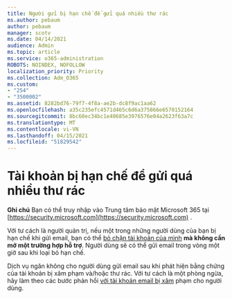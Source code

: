 ```yaml
---
title: Người gửi bị hạn chế để gửi quá nhiều thư rác
ms.author: pebaum
author: pebaum
manager: scotv
ms.date: 04/14/2021
audience: Admin
ms.topic: article
ms.service: o365-administration
ROBOTS: NOINDEX, NOFOLLOW
localization_priority: Priority
ms.collection: Adm_O365
ms.custom:
- "254"
- "3500002"
ms.assetid: 8282bd76-79f7-4f8a-ae2b-dc8f9ac1aa62
ms.openlocfilehash: a35c235efc4571d465c6d6a375866e6570152164
ms.sourcegitcommit: 8bc60ec34bc1e40685e3976576e04a2623f63a7c
ms.translationtype: MT
ms.contentlocale: vi-VN
ms.lasthandoff: 04/15/2021
ms.locfileid: "51829542"
---
```

# <a name="account-is-restricted-for-sending-too-much-spam"></a>Tài khoản bị hạn chế để gửi quá nhiều thư rác

**Ghi chú** Bạn có thể truy nhập vào Trung tâm bảo mật Microsoft 365 tại [https://security.microsoft.com](https://security.microsoft.com) .

Với tư cách là người quản trị, nếu một trong những người dùng của bạn bị hạn chế khi gửi email, bạn có thể [bỏ chặn tài khoản của mình](https://security.microsoft.com/?hash=/restrictedusers) **mà không cần mở một trường hợp hỗ trợ**. Người dùng sẽ có thể gửi email trong vòng một giờ sau khi loại bỏ hạn chế.

Dịch vụ ngăn không cho người dùng gửi email sau khi phát hiện bằng chứng của tài khoản bị xâm phạm và/hoặc thư rác. Với tư cách là một phòng ngừa, hãy làm theo các bước phản hồi [với tài khoản email bị xâm](https://docs.microsoft.com/microsoft-365/security/office-365-security/responding-to-a-compromised-email-account) phạm cho người dùng.
